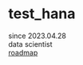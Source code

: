 # test_hana

since 2023.04.28
</br>
data scientist
</br>
[roadmap](https://towardsdatascience.com/data-science-learning-roadmap-for-2021-84f2ba09a44f)
